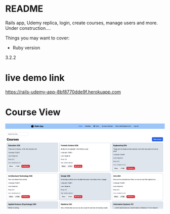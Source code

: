 # README

Rails app, Udemy replica, login, create courses, manage users and more.
Under construction....

Things you may want to cover:

* Ruby version

3.2.2

# live demo link

https://rails-udemy-app-8bf8770dde9f.herokuapp.com

# Course View

![](app/assets/screenshots/app-screenshot.png)
